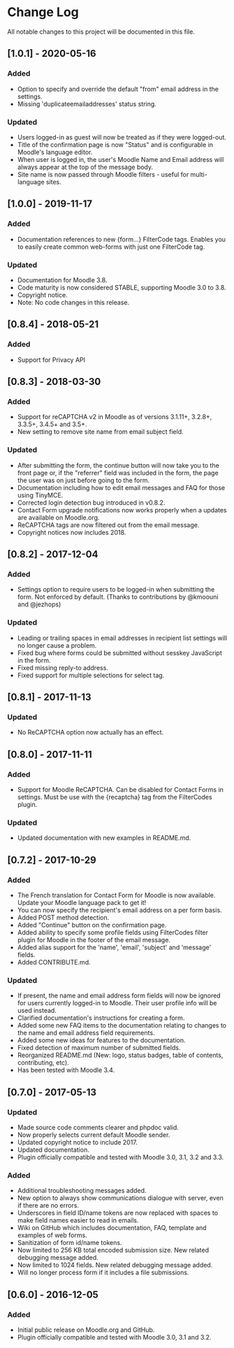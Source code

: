 # Change Log
All notable changes to this project will be documented in this file.

## [1.0.1] - 2020-05-16
### Added
- Option to specify and override the default "from" email address in the settings.
- Missing 'duplicateemailaddresses' status string.
### Updated
- Users logged-in as guest will now be treated as if they were logged-out.
- Title of the confirmation page is now "Status" and is configurable in Moodle's language editor.
- When user is logged in, the user's Moodle Name and Email address will always appear at the top of the message body.
- Site name is now passed through Moodle filters - useful for multi-language sites.

## [1.0.0] - 2019-11-17
### Added
- Documentation references to new {form...} FilterCode tags. Enables you to easily create common web-forms with just one FilterCode tag.
### Updated
- Documentation for Moodle 3.8.
- Code maturity is now considered STABLE, supporting Moodle 3.0 to 3.8.
- Copyright notice.
- Note: No code changes in this release.

## [0.8.4] - 2018-05-21
### Added
- Support for Privacy API

## [0.8.3] - 2018-03-30
### Added
- Support for reCAPTCHA v2 in Moodle as of versions 3.1.11+, 3.2.8+, 3.3.5+, 3.4.5+ and 3.5+.
- New setting to remove site name from email subject field.
### Updated
- After submitting the form, the continue button will now take you to the front page or, if the "referrer" field was included in the form, the page the user was on just before going to the form.
- Documentation including how to edit email messages and FAQ for those using TinyMCE.
- Corrected login detection bug introduced in v0.8.2.
- Contact Form upgrade notifications now works properly when a updates are available on Moodle.org.
- ReCAPTCHA tags are now filtered out from the email message.
- Copyright notices now includes 2018.

## [0.8.2] - 2017-12-04
### Added
- Settings option to require users to be logged-in when submitting the form. Not enforced by default. (Thanks to contributions by @kmoouni and @jezhops)
### Updated
- Leading or trailing spaces in email addresses in recipient list settings will no longer cause a problem.
- Fixed bug where forms could be submitted without sesskey JavaScript in the form.
- Fixed missing reply-to address.
- Fixed support for multiple selections for select tag.

## [0.8.1] - 2017-11-13
### Updated
- No ReCAPTCHA option now actually has an effect.

## [0.8.0] - 2017-11-11
### Added
- Support for Moodle ReCAPTCHA. Can be disabled for Contact Forms in settings. Must be use with the {recaptcha} tag from the FilterCodes plugin.
### Updated
- Updated documentation with new examples in README.md.

## [0.7.2] - 2017-10-29
### Added
- The French translation for Contact Form for Moodle is now available. Update your Moodle language pack to get it!
- You can now specify the recipient's email address on a per form basis.
- Added POST method detection.
- Added "Continue" button on the confirmation page.
- Added ability to specify some profile fields using FilterCodes filter plugin for Moodle in the footer of the email message.
- Added alias support for the 'name', 'email', 'subject' and 'message' fields.
- Added CONTRIBUTE.md.
### Updated
- If present, the name and email address form fields will now be ignored for users currently logged-in to Moodle. Their user profile info will be used instead.
- Clarified documentation's instructions for creating a form.
- Added some new FAQ items to the documentation relating to changes to the name and email address field requirements.
- Added some new ideas for features to the documentation.
- Fixed detection of maximum number of submitted fields.
- Reorganized README.md (New: logo, status badges, table of contents, contributing, etc).
- Has been tested with Moodle 3.4.

## [0.7.0] - 2017-05-13
### Updated
- Made source code comments clearer and phpdoc valid.
- Now properly selects current default Moodle sender.
- Updated copyright notice to include 2017.
- Updated documentation.
- Plugin officially compatible and tested with Moodle 3.0, 3.1, 3.2 and 3.3.

### Added
- Additional troubleshooting messages added.
- New option to always show communications dialogue with server, even if there are no errors.
- Underscores in field ID/name tokens are now replaced with spaces to make field names easier to read in emails.
- Wiki on GitHub which includes documentation, FAQ, template and examples of web forms.
- Sanitization of form id/name tokens.
- Now limited to 256 KB total encoded submission size. New related debugging message added.
- Now limited to 1024 fields. New related debugging message added.
- Will no longer process form if it includes a file submissions.

## [0.6.0] - 2016-12-05
### Added
- Initial public release on Moodle.org and GitHub.
- Plugin officially compatible and tested with Moodle 3.0, 3.1 and 3.2.
